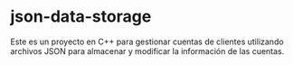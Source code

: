 # json-data-storage
Este es un proyecto en C++ para gestionar cuentas de clientes utilizando archivos JSON para almacenar y modificar la información de las cuentas. 
